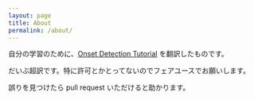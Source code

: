 ```yaml
---
layout: page
title: About
permalink: /about/
---
```


自分の学習のために、[Onset Detection Tutorial](http://www.badlogicgames.com/wordpress/?cat=18) を翻訳したものです。

だいぶ超訳です。特に許可とかとってないのでフェアユースでお願いします。

誤りを見つけたら pull request いただけると助かります。
